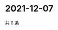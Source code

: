 # 2021-12-07

共 0 条

<!-- BEGIN WEIBO -->
<!-- 最后更新时间 Tue Dec 07 2021 12:20:04 GMT+0800 (China Standard Time) -->

<!-- END WEIBO -->
